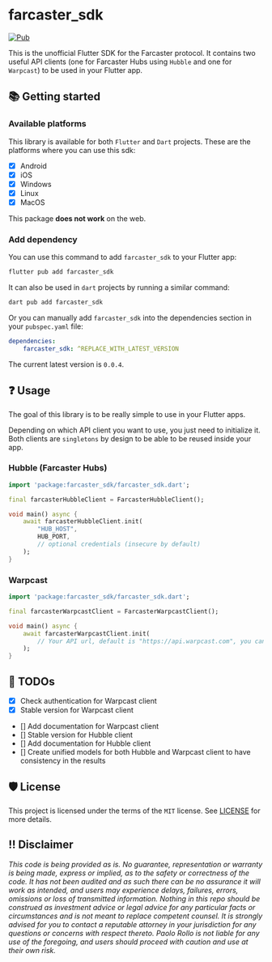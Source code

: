 # farcaster_sdk

[](farcaster_sdk)[![Pub](https://img.shields.io/pub/v/farcaster_sdk.svg?label=pub.dev&include_prereleases)](https://pub.dev/packages/farcaster_sdk)

This is the unofficial Flutter SDK for the Farcaster protocol. It contains two useful API clients (one for Farcaster Hubs using `Hubble` and one for `Warpcast`) to be used in your Flutter app.

## 📚 Getting started

### Available platforms

This library is available for both `Flutter` and `Dart` projects. These are the platforms where you can use this sdk:
- [x] Android
- [x] iOS
- [x] Windows
- [x] Linux
- [x] MacOS

This package **does not work** on the web.

### Add dependency

You can use this command to add `farcaster_sdk` to your Flutter app:

```bash
flutter pub add farcaster_sdk
```

It can also be used in `dart` projects by running a similar command:

```bash
dart pub add farcaster_sdk
```

Or you can manually add `farcaster_sdk` into the dependencies section in your `pubspec.yaml` file:

```yaml
dependencies:
    farcaster_sdk: ^REPLACE_WITH_LATEST_VERSION
```

The current latest version is `0.0.4`.

## ❓ Usage

The goal of this library is to be really simple to use in your Flutter apps. 

Depending on which API client you want to use, you just need to initialize it. Both clients are `singletons` by design to be able to be reused inside your app.

### Hubble (Farcaster Hubs)

```dart
import 'package:farcaster_sdk/farcaster_sdk.dart';

final farcasterHubbleClient = FarcasterHubbleClient();

void main() async {
    await farcasterHubbleClient.init(
        "HUB_HOST",
        HUB_PORT,
        // optional credentials (insecure by default)
    );
}
```

### Warpcast

```dart
import 'package:farcaster_sdk/farcaster_sdk.dart';

final farcasterWarpcastClient = FarcasterWarpcastClient();

void main() async {
    await farcasterWarpcastClient.init(
        // Your API url, default is "https://api.warpcast.com", you can leave this blank.
    );
}
```

## 🧾 TODOs

- [x] Check authentication for Warpcast client
- [x] Stable version for Warpcast client
- [] Add documentation for Warpcast client
- [] Stable version for Hubble client
- [] Add documentation for Hubble client
- [] Create unified models for both Hubble and Warpcast client to have consistency in the results

## 🛡️ License

This project is licensed under the terms of the `MIT` license. See [LICENSE](/LICENSE) for more details.

## ‼️ Disclaimer

_This code is being provided as is. No guarantee, representation or warranty is being made, express or implied, as to the safety or correctness of the code. It has not been audited and as such there can be no assurance it will work as intended, and users may experience delays, failures, errors, omissions or loss of transmitted information. Nothing in this repo should be construed as investment advice or legal advice for any particular facts or circumstances and is not meant to replace competent counsel. It is strongly advised for you to contact a reputable attorney in your jurisdiction for any questions or concerns with respect thereto. Paolo Rollo is not liable for any use of the foregoing, and users should proceed with caution and use at their own risk._
